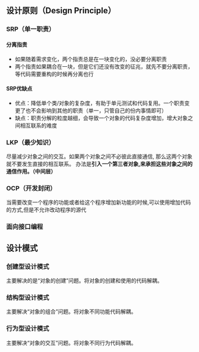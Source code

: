 ## 设计原则（Design Principle）

### SRP（单一职责）

#### 分离指责

- 如果随着需求变化，两个指责总是在一块变化的，没必要分离职责
- 两个指责如果耦合在一块，但是它们还没有改变的征兆，就先不要分离职责，等代码需要重构的时候再分离也行

#### SRP优缺点

- 优点：降低单个类/对象的复杂度，有助于单元测试和代码复用。一个职责变更了也不会影响到其他的职责（单一，只管自己的份内事情即可）
- 缺点：职责分解的粒度越细，会导致一个对象的代码复杂度增加，增大对象之间相互联系的难度

### LKP（最少知识）

尽量减少对象之间的交互。如果两个对象之间不必彼此直接通信, 那么这两个对象就不要发生直接的相互联系。
办法是**引入一个第三者对象,来承担这些对象之间的通信作用。（中间层）**

### OCP（开发封闭）

当需要改变一个程序的功能或者给这个程序增加新功能的时候,可以使用增加代码的方式,但是不允许改动程序的源代

### 面向接口编程

## 设计模式

### 创建型设计模式

主要解决的是“对象的创建”问题。将对象的创建和使用的代码解耦。

### 结构型设计模式

主要解决“对象的组合”问题。将对象不同功能代码解耦。

### 行为型设计模式

主要解决“对象的交互”问题。将对象不同行为代码解耦。
